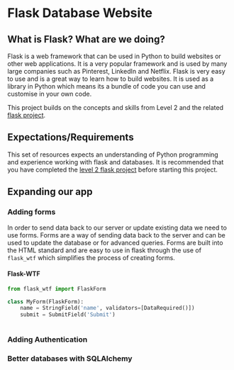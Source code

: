 # Flask Database Website

## What is Flask? What are we doing?

Flask is a web framework that can be used in Python to build websites or other web applications. It is a very popular framework and is used by many large companies such as Pinterest, LinkedIn and Netflix. Flask is very easy to use and is a great way to learn how to build websites. It is used as a library in Python which means its a bundle of code you can use and customise in your own code.

This project builds on the concepts and skills from Level 2 and the related [flask project](./../level-2/web-python-flask.md).

## Expectations/Requirements

This set of resources expects an understanding of Python programming and experience working with flask and databases. It is recommended that you have completed the [level 2 flask project](./../level-2/web-python-flask.md) before starting this project.

## Expanding our app


### Adding forms

In order to send data back to our server or update existing data we need to use forms. Forms are a way of sending data back to the server and can be used to update the database or for advanced queries. Forms are built into the HTML standard and are easy to use in flask through the use of `flask_wtf` which simplifies the process of creating forms.

#### Flask-WTF

```py
from flask_wtf import FlaskForm

class MyForm(FlaskForm):
    name = StringField('name', validators=[DataRequired()])
    submit = SubmitField('Submit')
    
```

### Adding Authentication

### Better databases with SQLAlchemy
